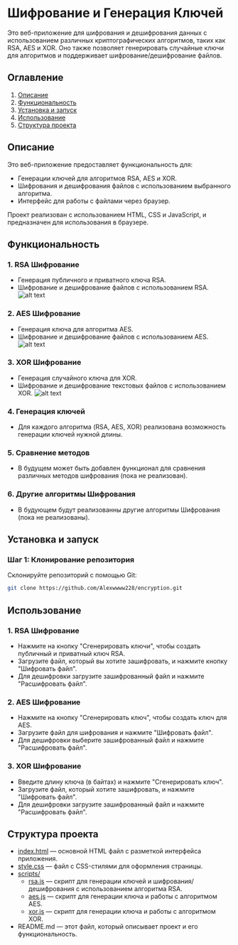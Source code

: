 # Шифрование и Генерация Ключей

Это веб-приложение для шифрования и дешифрования данных с использованием различных криптографических алгоритмов, таких как RSA, AES и XOR. Оно также позволяет генерировать случайные ключи для алгоритмов и поддерживает шифрование/дешифрование файлов.

## Оглавление
1. [Описание](#Описание)
2. [Функциональность](#Функциональность)
3. [Установка и запуск](#Установка-и-запуск)
4. [Использование](#Использование)
5. [Структура проекта](#Структура-проекта)

## Описание

Это веб-приложение предоставляет функциональность для:
- Генерации ключей для алгоритмов RSA, AES и XOR.
- Шифрования и дешифрования файлов с использованием выбранного алгоритма.
- Интерфейс для работы с файлами через браузер.

Проект реализован с использованием HTML, CSS и JavaScript, и предназначен для использования в браузере.

## Функциональность

### 1. **RSA Шифрование**
- Генерация публичного и приватного ключа RSA.
- Шифрование и дешифрование файлов с использованием RSA.
![alt text](RSA.png)

### 2. **AES Шифрование**
- Генерация ключа для алгоритма AES.
- Шифрование и дешифрование файлов с использованием AES.
![alt text](AES.png)

### 3. **XOR Шифрование**
- Генерация случайного ключа для XOR.
- Шифрование и дешифрование текстовых файлов с использованием XOR.
![alt text](XOR.png)

### 4. **Генерация ключей**
- Для каждого алгоритма (RSA, AES, XOR) реализована возможность генерации ключей нужной длины.
  
### 5. **Сравнение методов**
- В будущем может быть добавлен функционал для сравнения различных методов шифрования (пока не реализован).

### 6. **Другие алгоритмы Шифрования**
- В будующем будут реализованны другие алгоритмы Шифрования (пока не реализованы).

## Установка и запуск

### Шаг 1: Клонирование репозитория

Склонируйте репозиторий с помощью Git:

```bash
git clone https://github.com/Alexwwww228/encryption.git
```

## Использование

### 1. **RSA Шифрование**
- Нажмите на кнопку "Сгенерировать ключи", чтобы создать публичный и приватный ключ RSA.
- Загрузите файл, который вы хотите зашифровать, и нажмите кнопку "Шифровать файл".
- Для дешифровки загрузите зашифрованный файл и нажмите "Расшифровать файл".

### 2. **AES Шифрование**
- Нажмите на кнопку "Сгенерировать ключ", чтобы создать ключ для AES.
- Загрузите файл для шифрования и нажмите "Шифровать файл".
- Для дешифровки выберите зашифрованный файл и нажмите "Расшифровать файл".

### 3. **XOR Шифрование**
- Введите длину ключа (в байтах) и нажмите "Сгенерировать ключ".
- Загрузите файл, который хотите зашифровать, и нажмите "Шифровать файл".
- Для дешифровки загрузите зашифрованный файл и нажмите "Расшифровать файл".

## Структура проекта

- [index.html](https://pages.github.com/) — основной HTML файл с разметкой интерфейса приложения.
- [style.css](https://pages.github.com/) — файл с CSS-стилями для оформления страницы.
- [scripts/](https://pages.github.com/)
    - [rsa.js](https://pages.github.com/) — скрипт для генерации ключей и шифрования/дешифрования с использованием алгоритма RSA.
    - [aes.js](https://pages.github.com/) — скрипт для генерации ключа и работы с алгоритмом AES.
    - [xor.js](https://pages.github.com/) — скрипт для генерации ключа и работы с алгоритмом XOR.
- README.md — этот файл, который описывает проект и его функциональность.
